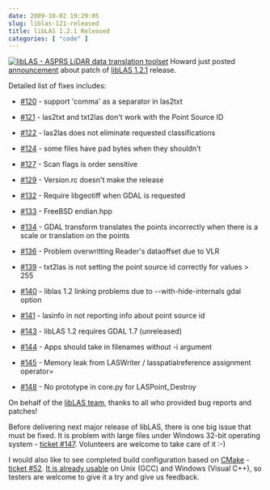 ```yaml
---
date: 2009-10-02 19:29:05
slug: liblas-121-released
title: libLAS 1.2.1 Released
categories: [ "code" ]
---
```


[![libLAS - ASPRS LiDAR data translation toolset](/images/logos/liblas-logo.png)](http://liblas.org/) Howard just posted [announcement](http://lists.osgeo.org/pipermail/liblas-devel/2009-October/000647.html) about patch of [libLAS 1.2.1](http://liblas.org/wiki/1.2.1) release.




Detailed list of fixes includes:






  * [#120](http://liblas.org/ticket/120) - support 'comma' as a separator in las2txt


  * [#121](http://liblas.org/ticket/121) - las2txt and txt2las don't work with the Point Source ID


  * [#122](http://liblas.org/ticket/122) - las2las does not eliminate requested classifications


  * [#124](http://liblas.org/ticket/124) - some files have pad bytes when they shouldn't


  * [#127](http://liblas.org/ticket/127) - Scan flags is order sensitive


  * [#129](http://liblas.org/ticket/129) - Version.rc doesn't make the release


  * [#132](http://liblas.org/ticket/132) - Require libgeotiff when GDAL is requested


  * [#133](http://liblas.org/ticket/133) - FreeBSD endian.hpp


  * [#134](http://liblas.org/ticket/134) - GDAL transform translates the points incorrectly when there is a scale or translation on the points


  * [#136](http://liblas.org/ticket/136) - Problem overwritting Reader's dataoffset due to VLR


  * [#139](http://liblas.org/ticket/139) - txt2las is not setting the point source id correctly for values > 255


  * [#140](http://liblas.org/ticket/140) - liblas 1.2 linking problems due to --with-hide-internals gdal option


  * [#141](http://liblas.org/ticket/141) - lasinfo in not reporting info about point source id


  * [#143](http://liblas.org/ticket/143) - libLAS 1.2 requires GDAL 1.7 (unreleased)


  * [#144](http://liblas.org/ticket/144) - Apps should take in filenames without -i argument


  * [#145](http://liblas.org/ticket/145) - Memory leak from LASWriter / lasspatialreference assignment operator=


  * [#148](http://liblas.org/ticket/148) - No prototype in core.py for LASPoint_Destroy





On behalf of the [libLAS team](http://liblas.org/browser/AUTHORS), thanks to all who provided bug reports and patches!





Before delivering next major release of libLAS, there is one big issue that must be fixed. It is problem with large files under Windows 32-bit operating system - [ticket #147](http://liblas.org/ticket/147). Volunteers are welcome to take care of it :-)




I would also like to see completed build configuration based on [CMake](http://cmake.org/) - [ticket #52](http://liblas.org/ticket/52). [It is already usable](/?p=1019) on Unix (GCC) and Windows (Visual C++), so testers are welcome to give it a try and give us feedback.

